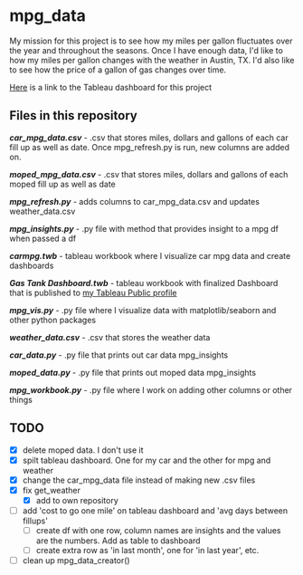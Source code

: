 # mpg_data

My mission for this project is to see how my miles per gallon fluctuates over the year and throughout the seasons. Once I have enough data, I'd like to how my miles per gallon changes with the weather in Austin, TX. I'd also like to see how the price of a gallon of gas changes over time.

[Here](https://public.tableau.com/profile/ethan.fuerst#!/vizhome/mpgdatavis/GasTankDashboard) is a link to the Tableau dashboard for this project

## Files in this repository

__*car_mpg_data.csv*__ - .csv that stores miles, dollars and gallons of each car fill up as well as date. Once mpg_refresh.py is run, new columns are added on.

__*moped_mpg_data.csv*__ - .csv that stores miles, dollars and gallons of each moped fill up as well as date

__*mpg_refresh.py*__ - adds columns to car_mpg_data.csv and updates weather_data.csv

__*mpg_insights.py*__ - .py file with method that provides insight to a mpg df when passed a df

__*carmpg.twb*__ - tableau workbook where I visualize car mpg data and create dashboards

__*Gas Tank Dashboard.twb*__ - tableau workbook with finalized Dashboard that is published to [my Tableau Public profile](https://public.tableau.com/profile/ethan.fuerst#!/)

__*mpg_vis.py*__ - .py file where I visualize data with matplotlib/seaborn and other python packages

__*weather_data.csv*__ - .csv that stores the weather data

__*car_data.py*__ - .py file that prints out car data mpg_insights

__*moped_data.py*__ - .py file that prints out moped data mpg_insights

__*mpg_workbook.py*__ - .py file where I work on adding other columns or other things

## TODO

- [x] delete moped data. I don't use it
- [x] spilt tableau dashboard. One for my car and the other for mpg and weather
- [X] change the car_mpg_data file instead of making new .csv files
- [x] fix get_weather
  - [x] add to own repository
- [ ] add 'cost to go one mile' on tableau dashboard and 'avg days between fillups'
  - [ ] create df with one row, column names are insights and the values are the numbers. Add as table to dashboard
  - [ ] create extra row as 'in last month', one for 'in last year', etc.
- [ ] clean up mpg_data_creator()
